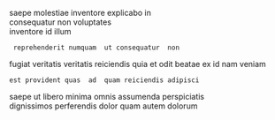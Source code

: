 <!--
title: Inverse cohesive projection
author: Meaghan
date: 2015-04-20-1522
link: 2015-04-20-1522-inverse-cohesive-projection
tags: [JVM,FOSS,OSX,Linux]
-->

saepe molestiae  inventore   explicabo in  
consequatur non    voluptates  
 inventore id illum
 	 reprehenderit numquam  ut consequatur  non
 fugiat veritatis
veritatis reiciendis   quia  et  odit
beatae ex  id   nam  veniam
 	est provident quas  ad  quam reiciendis adipisci
 saepe   ut  libero
minima  omnis assumenda
   perspiciatis  
dignissimos perferendis  dolor quam autem dolorum